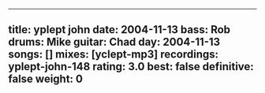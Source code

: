 
---
title: yplept john
date: 2004-11-13
bass:	Rob
drums:	Mike
guitar:	Chad
day: 2004-11-13
songs: []
mixes: [yclept-mp3]
recordings: yplept-john-148
rating: 3.0
best: false
definitive: false
weight: 0
---
